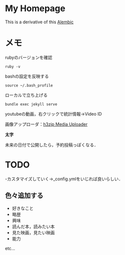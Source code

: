 # My Homepage

<!-- markdownlint-disable-next-line -->
This is a derivative of this [Alembic](https://github.com/daviddarnes/alembic)
  <!-- markdownlint-disable-next-line -->


# メモ
rubyのバージョンを確認
```shell
ruby -v
```

bashの設定を反映する
```shell
source ~/.bash_profile
```

ローカルで立ち上げる
```shell
bundle exec jekyll serve
```

youtubeの動画，右クリックで統計情報→Video ID

画像アップローダ：[h3zjp Media Uploader](https://ul.h3z.jp/)

<b> 太字 </b>

未来の日付で公開したら，予約投稿っぽくなる．


# TODO
-カスタマイズしていく→_config.ymlをいじれば良いらしい．

## 色々追加する
- 好きなこと
- 略歴
- 興味
- 読んだ本，読みたい本
- 見た映画，見たい映画
- 能力

etc...



